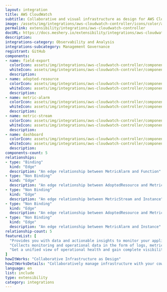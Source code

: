 ```yaml
---
layout: integration
title: AWS CloudWatch
subtitle: Collaborative and visual infrastructure as design for AWS CloudWatch
image: /assets/img/integrations/aws-cloudwatch-controller/icons/color/aws-cloudwatch-controller-color.svg
permalink: extensibility/integrations/aws-cloudwatch-controller
docURL: https://docs.meshery.io/extensibility/integrations/aws-cloudwatch-controller
description: 
integrations-category: Observability and Analysis
integrations-subcategory: Management Governance
registrant: GitHub
components: 
- name: field-export
  colorIcon: assets/img/integrations/aws-cloudwatch-controller/components/field-export/icons/color/field-export-color.svg
  whiteIcon: assets/img/integrations/aws-cloudwatch-controller/components/field-export/icons/white/field-export-white.svg
  description: 
- name: adopted-resource
  colorIcon: assets/img/integrations/aws-cloudwatch-controller/components/adopted-resource/icons/color/adopted-resource-color.svg
  whiteIcon: assets/img/integrations/aws-cloudwatch-controller/components/adopted-resource/icons/white/adopted-resource-white.svg
  description: 
- name: metric-alarm
  colorIcon: assets/img/integrations/aws-cloudwatch-controller/components/metric-alarm/icons/color/metric-alarm-color.svg
  whiteIcon: assets/img/integrations/aws-cloudwatch-controller/components/metric-alarm/icons/white/metric-alarm-white.svg
  description: 
- name: metric-stream
  colorIcon: assets/img/integrations/aws-cloudwatch-controller/components/metric-stream/icons/color/metric-stream-color.svg
  whiteIcon: assets/img/integrations/aws-cloudwatch-controller/components/metric-stream/icons/white/metric-stream-white.svg
  description: 
- name: dashboard
  colorIcon: assets/img/integrations/aws-cloudwatch-controller/components/dashboard/icons/color/dashboard-color.svg
  whiteIcon: assets/img/integrations/aws-cloudwatch-controller/components/dashboard/icons/white/dashboard-white.svg
  description: 
components-count: 5
relationships: 
- type: "Binding"
  kind: "Edge"
  description: "An edge relationship between MetricAlarm and Function"
- type: "Non Binding"
  kind: "Edge"
  description: "An edge relationship between AdoptedResource and MetricAlarm"
- type: "Non Binding"
  kind: "Edge"
  description: "An edge relationship between MetricStream and Instance"
- type: "Non Binding"
  kind: "Edge"
  description: "An edge relationship between AdoptedResource and MetricStream"
- type: "Non Binding"
  kind: "Edge"
  description: "An edge relationship between MetricAlarm and Instance"
relationship-count: 5
featureList: [
  "Provides you with data and actionable insights to monitor your applications, respond to system-wide performance changes, and optimize resource utilization.",
  "Collects monitoring and operational data in the form of logs, metrics, and traces.",
  "Get a unified view of operational health and gain complete visibility of your AWS resources, applications, and services running on AWS and on-premises."
]
howItWorks: "Collaborative Infrastructure as Design"
howItWorksDetails: "Collaboratively manage infrastructure with your coworkers synchronously sharing the same designs."
language: en
list: include
type: extensibility
category: integrations
---
```

